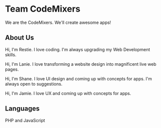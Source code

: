 # Team CodeMixers

We are the CodeMixers. We'll create awesome apps!


## About Us

Hi, I'm Restie. I love coding. I'm always upgrading my Web Development skills.

Hi, I'm Lanie. I love transforming a website design into magnificent live web pages.

Hi, I'm Shane. I love UI design and coming up with concepts for apps. I'm always open to suggestions.

Hi, I'm Jamie. I love UX and coming up with concepts for apps.


## Languages
PHP and JavaScript
